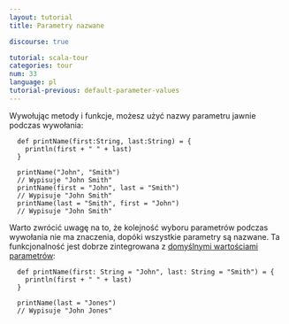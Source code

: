 ```yaml
---
layout: tutorial
title: Parametry nazwane

discourse: true

tutorial: scala-tour
categories: tour
num: 33
language: pl
tutorial-previous: default-parameter-values
---
```


Wywołując metody i funkcje, możesz użyć nazwy parametru jawnie podczas wywołania:

```tut
  def printName(first:String, last:String) = {
    println(first + " " + last)
  }

  printName("John", "Smith")
  // Wypisuje "John Smith"
  printName(first = "John", last = "Smith")
  // Wypisuje "John Smith"
  printName(last = "Smith", first = "John")
  // Wypisuje "John Smith"
```

Warto zwrócić uwagę na to, że kolejność wyboru parametrów podczas wywołania nie ma znaczenia, dopóki wszystkie parametry są nazwane. Ta funkcjonalność jest dobrze zintegrowana z [domyślnymi wartościami parametrów](default-parameter-values.html):

```tut
  def printName(first: String = "John", last: String = "Smith") = {
    println(first + " " + last)
  }

  printName(last = "Jones")
  // Wypisuje "John Jones"
```
